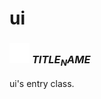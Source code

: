 # ui

### <img src="../../.gitbook/assets/base.png" width="32" height="32" /> $TITLE_NAME$
ui's entry class.<br>
